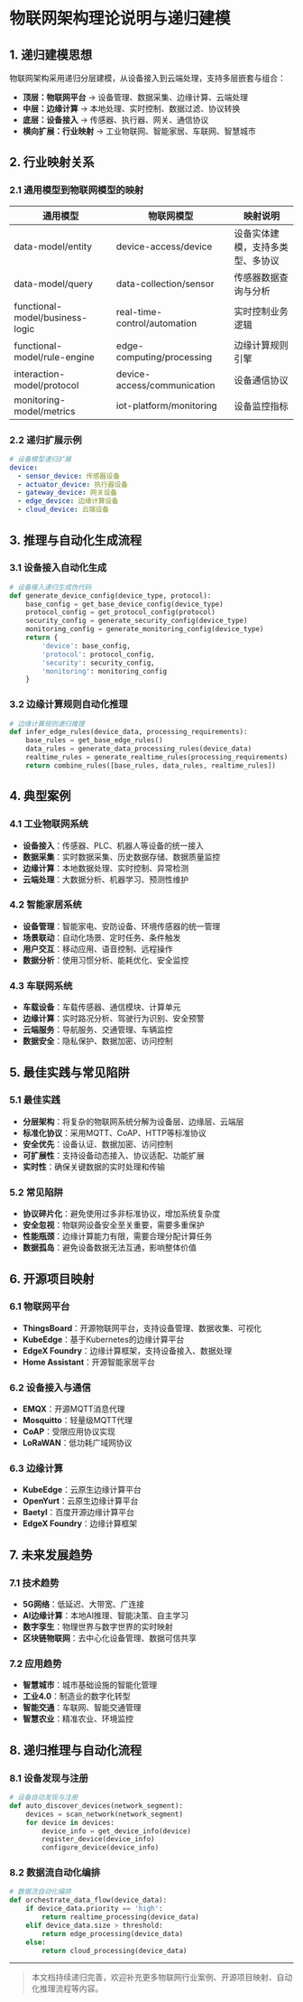 # 物联网架构理论说明与递归建模

## 1. 递归建模思想

物联网架构采用递归分层建模，从设备接入到云端处理，支持多层嵌套与组合：

- **顶层：物联网平台** → 设备管理、数据采集、边缘计算、云端处理
- **中层：边缘计算** → 本地处理、实时控制、数据过滤、协议转换
- **底层：设备接入** → 传感器、执行器、网关、通信协议
- **横向扩展：行业映射** → 工业物联网、智能家居、车联网、智慧城市

## 2. 行业映射关系

### 2.1 通用模型到物联网模型的映射

| 通用模型 | 物联网模型 | 映射说明 |
|---------|---------|---------|
| data-model/entity | device-access/device | 设备实体建模，支持多类型、多协议 |
| data-model/query | data-collection/sensor | 传感器数据查询与分析 |
| functional-model/business-logic | real-time-control/automation | 实时控制业务逻辑 |
| functional-model/rule-engine | edge-computing/processing | 边缘计算规则引擎 |
| interaction-model/protocol | device-access/communication | 设备通信协议 |
| monitoring-model/metrics | iot-platform/monitoring | 设备监控指标 |

### 2.2 递归扩展示例

```yaml
# 设备模型递归扩展
device:
  - sensor_device: 传感器设备
  - actuator_device: 执行器设备
  - gateway_device: 网关设备
  - edge_device: 边缘计算设备
  - cloud_device: 云端设备
```

## 3. 推理与自动化生成流程

### 3.1 设备接入自动化生成

```python
# 设备接入递归生成伪代码
def generate_device_config(device_type, protocol):
    base_config = get_base_device_config(device_type)
    protocol_config = get_protocol_config(protocol)
    security_config = generate_security_config(device_type)
    monitoring_config = generate_monitoring_config(device_type)
    return {
        'device': base_config,
        'protocol': protocol_config,
        'security': security_config,
        'monitoring': monitoring_config
    }
```

### 3.2 边缘计算规则自动化推理

```python
# 边缘计算规则递归推理
def infer_edge_rules(device_data, processing_requirements):
    base_rules = get_base_edge_rules()
    data_rules = generate_data_processing_rules(device_data)
    realtime_rules = generate_realtime_rules(processing_requirements)
    return combine_rules([base_rules, data_rules, realtime_rules])
```

## 4. 典型案例

### 4.1 工业物联网系统

- **设备接入**：传感器、PLC、机器人等设备的统一接入
- **数据采集**：实时数据采集、历史数据存储、数据质量监控
- **边缘计算**：本地数据处理、实时控制、异常检测
- **云端处理**：大数据分析、机器学习、预测性维护

### 4.2 智能家居系统

- **设备管理**：智能家电、安防设备、环境传感器的统一管理
- **场景联动**：自动化场景、定时任务、条件触发
- **用户交互**：移动应用、语音控制、远程操作
- **数据分析**：使用习惯分析、能耗优化、安全监控

### 4.3 车联网系统

- **车载设备**：车载传感器、通信模块、计算单元
- **边缘计算**：实时路况分析、驾驶行为识别、安全预警
- **云端服务**：导航服务、交通管理、车辆监控
- **数据安全**：隐私保护、数据加密、访问控制

## 5. 最佳实践与常见陷阱

### 5.1 最佳实践

- **分层架构**：将复杂的物联网系统分解为设备层、边缘层、云端层
- **标准化协议**：采用MQTT、CoAP、HTTP等标准协议
- **安全优先**：设备认证、数据加密、访问控制
- **可扩展性**：支持设备动态接入、协议适配、功能扩展
- **实时性**：确保关键数据的实时处理和传输

### 5.2 常见陷阱

- **协议碎片化**：避免使用过多非标准协议，增加系统复杂度
- **安全忽视**：物联网设备安全至关重要，需要多重保护
- **性能瓶颈**：边缘计算能力有限，需要合理分配计算任务
- **数据孤岛**：避免设备数据无法互通，影响整体价值

## 6. 开源项目映射

### 6.1 物联网平台

- **ThingsBoard**：开源物联网平台，支持设备管理、数据收集、可视化
- **KubeEdge**：基于Kubernetes的边缘计算平台
- **EdgeX Foundry**：边缘计算框架，支持设备接入、数据处理
- **Home Assistant**：开源智能家居平台

### 6.2 设备接入与通信

- **EMQX**：开源MQTT消息代理
- **Mosquitto**：轻量级MQTT代理
- **CoAP**：受限应用协议实现
- **LoRaWAN**：低功耗广域网协议

### 6.3 边缘计算

- **KubeEdge**：云原生边缘计算平台
- **OpenYurt**：云原生边缘计算平台
- **Baetyl**：百度开源边缘计算平台
- **EdgeX Foundry**：边缘计算框架

## 7. 未来发展趋势

### 7.1 技术趋势

- **5G网络**：低延迟、大带宽、广连接
- **AI边缘计算**：本地AI推理、智能决策、自主学习
- **数字孪生**：物理世界与数字世界的实时映射
- **区块链物联网**：去中心化设备管理、数据可信共享

### 7.2 应用趋势

- **智慧城市**：城市基础设施的智能化管理
- **工业4.0**：制造业的数字化转型
- **智能交通**：车联网、智能交通管理
- **智慧农业**：精准农业、环境监控

## 8. 递归推理与自动化流程

### 8.1 设备发现与注册

```python
# 设备自动发现与注册
def auto_discover_devices(network_segment):
    devices = scan_network(network_segment)
    for device in devices:
        device_info = get_device_info(device)
        register_device(device_info)
        configure_device(device_info)
```

### 8.2 数据流自动化编排

```python
# 数据流自动化编排
def orchestrate_data_flow(device_data):
    if device_data.priority == 'high':
        return realtime_processing(device_data)
    elif device_data.size > threshold:
        return edge_processing(device_data)
    else:
        return cloud_processing(device_data)
```

---

> 本文档持续递归完善，欢迎补充更多物联网行业案例、开源项目映射、自动化推理流程等内容。
